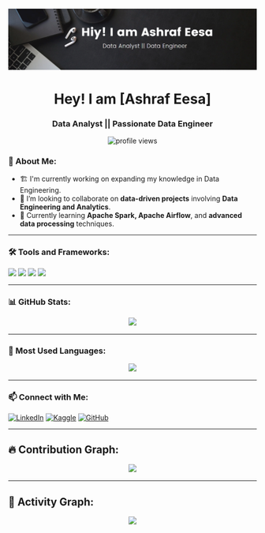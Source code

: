 <!-- Banner Image -->
<p align="center">
  <img src="Screenshot 2025-02-03 082359.png" alt="Profile Banner">
</p>

<h1 align="center">Hey! I am [Ashraf Eesa] </h1>
<h3 align="center">Data Analyst || Passionate Data Engineer</h3>

<p align="center">
  <img src="https://komarev.com/ghpvc/?username=YourUsername&label=Profile%20views&color=blue&style=flat" alt="profile views" />
</p>

### 🚀 About Me:
- 🏗️ I'm currently working on expanding my knowledge in Data Engineering.
- 🤝 I’m looking to collaborate on **data-driven projects** involving **Data Engineering and Analytics**.
- 📌 Currently learning **Apache Spark, Apache Airflow**, and **advanced data processing** techniques.

---

### 🛠 Tools and Frameworks:
<p align="left">
  <img src="https://img.shields.io/badge/Python-3776AB?style=for-the-badge&logo=python&logoColor=white"/>
  <img src="https://img.shields.io/badge/MySQL-4479A1?style=for-the-badge&logo=mysql&logoColor=white"/>
  <img src="https://img.shields.io/badge/Airflow-017CEE?style=for-the-badge&logo=apache-airflow&logoColor=white"/>
  <img src="https://img.shields.io/badge/VSCode-007ACC?style=for-the-badge&logo=visual-studio-code&logoColor=white"/>
</p>

---

### 📊 GitHub Stats:
<p align="center">
  <img src="https://github-readme-stats.vercel.app/api?username=YourUsername&show_icons=true&theme=dark" />
</p>

---

### 🚀 Most Used Languages:
<p align="center">
  <img src="https://github-readme-stats.vercel.app/api/top-langs/?username=YourUsername&layout=compact&theme=dark" />
</p>

---

### 📫 Connect with Me:
[![LinkedIn](https://img.shields.io/badge/LinkedIn-0A66C2?style=for-the-badge&logo=linkedin&logoColor=white)]((https://www.linkedin.com/in/ashraf-k-eesa-b8b8802b4/))
[![Kaggle](https://img.shields.io/badge/Kaggle-20BEFF?style=for-the-badge&logo=kaggle&logoColor=white)]((https://www.kaggle.com/ashrafeesa))
[![GitHub](https://img.shields.io/badge/GitHub-181717?style=for-the-badge&logo=github&logoColor=white)](https://github.com/ashrafeesa)

---

## 🔥 Contribution Graph:
<p align="center">
  <img src="https://github-readme-streak-stats.herokuapp.com/?user=YourUsername&theme=dark" />
</p>

---

## 🚀 Activity Graph:
<p align="center">
  <img src="https://github-readme-activity-graph.cyclic.app/graph?username=YourUsername&theme=github-dark" />
</p>
